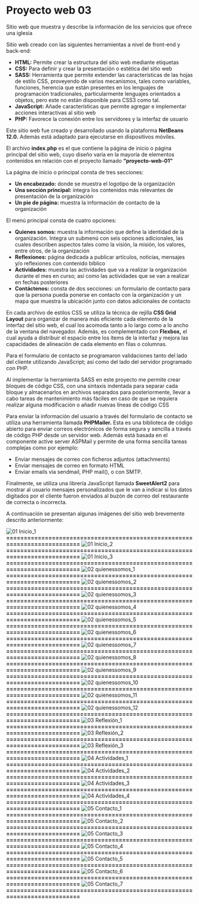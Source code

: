 # Proyecto web 03
Sitio web que muestra y describe la información de los servicios que ofrece una iglesia

Sitio web creado con las siguientes herramientas a nivel de front-end y back-end:

- **HTML:**	Permite crear la estructura del sitio web mediante etiquetas
- **CSS:**	Para definir y crear la presentación o estética del sitio web
- **SASS:**	Herramienta que permite extender las características de las hojas de estilo CSS, proveyendo de varios mecanismos, tales como variables, funciones, herencia que están presentes en los lenguajes de programación tradicionales, particularmente lenguajes orientados a objetos, pero este no están disponible para CSS3 como tal.
- **JavaScript:**	Añade características que permite agregar e implementar acciones interactivas al sitio web
- **PHP:**	Favorece la conexión entre los servidores y la interfaz de usuario

Este sitio web fue creado y desarrollado usando la plataforma **NetBeans 12.0.** Además está adaptado para ejecutarse en dispositivos móviles.

El archivo **index.php** es el que contiene la página de inicio o página principal del sitio web, cuyo diseño varía en la mayoría de elementos contenidos en relación con el proyecto llamado **“proyecto-web-01”**

La página de inicio o principal consta de tres secciones: 
- **Un encabezado:**	donde se muestra el logotipo de la organización
- **Una sección principal:**	integra los contenidos más relevantes de presentación de la organización 
- **Un pie de página:** 	muestra la información de contacto de la organización

El menú principal consta de cuatro opciones: 
- **Quienes somos:**	muestra la información que define la identidad de la organización. Integra un submenú con seis opciones adicionales, las cuales describen aspectos tales como la visión, la misión, los valores, entre otros, de la organización
- **Reflexiones:**	página dedicada a publicar artículos, noticias, mensajes y/o reflexiones con contenido bíblico
- **Actividades:**	muestra las actividades que va a realizar la organización durante el mes en curso; así como las actividades que se van a realizar en fechas posteriores 
- **Contáctenos:**	consta de dos secciones: un formulario de contacto para que la persona pueda ponerse en contacto con la organización y un mapa que muestra la ubicación junto con datos adicionales de contacto

En cada archivo de estilos CSS se utiliza la técnica de rejilla **CSS Grid Layout** para organizar de manera más eficiente cada elemento de la interfaz del sitio web, el cual los acomoda tanto a lo largo como a lo ancho de la ventana del navegador. Además, es complementado con **Flexbox,** el cual ayuda a distribuir el espacio entre los ítems de la interfaz y mejora las capacidades de alineación de cada elemento en filas o columnas.

Para el formulario de contacto se programaron validaciones tanto del lado del cliente utilizando JavaScript; así como del lado del servidor programado con PHP.

Al implementar la herramienta SASS en este proyecto me permite crear bloques de código CSS, con una sintaxis indentada para separar cada bloque y almacenarlos en archivos separados para posteriormente, llevar a cabo tareas de mantenimiento más fáciles en caso de que se requiera realizar alguna modificación o añadir nuevas líneas de código CSS

Para enviar la información del usuario a través del formulario de contacto se utiliza una herramienta  llamada **PHPMailer.** Esta es una biblioteca de código abierto para enviar correos electrónicos de forma segura y sencilla a través de código PHP desde un servidor web. Además está basada en el componente active server ASPMail y permite de una forma sencilla tareas complejas como por ejemplo:
- Enviar mensajes de correo con ficheros adjuntos (attachments) 
- Enviar mensajes de correo en formato HTML 
- Enviar emails via sendmail, PHP mail(), o con SMTP.

Finalmente, se utiliza una librería JavaScript llamada **SweetAlert2** para mostrar al usuario mensajes personalizados que le van a indicar si los datos digitados por el cliente fueron enviados al buzón de correo del restaurante de  correcta o incorrecta.

A continuación se presentan algunas imágenes del sitio web brevemente descrito anteriormente:

![01  Inicio_1](https://github.com/misproyectosweb/proyecto-web-03/assets/98922137/f3c43b6a-91ab-4564-a1c3-70cb008803a9)
**==========================================================================**
![01  Inicio_2](https://github.com/misproyectosweb/proyecto-web-03/assets/98922137/41262a29-5bd9-4864-a78c-91dd1d6db808)
**==========================================================================**
![01  Inicio_3](https://github.com/misproyectosweb/proyecto-web-03/assets/98922137/4b72804f-e354-4afe-b913-33330f112a87)
**==========================================================================**
![02  quienessomos_1](https://github.com/misproyectosweb/proyecto-web-03/assets/98922137/27e5ffe5-cf72-4380-8a0a-1c371e581d67)
**==========================================================================**
![02  quienessomos_2](https://github.com/misproyectosweb/proyecto-web-03/assets/98922137/4591112e-1df7-420d-b85c-5a7736fefda6)
**==========================================================================**
![02  quienessomos_3](https://github.com/misproyectosweb/proyecto-web-03/assets/98922137/a6b8f967-986b-473f-a59b-8e3afd5ba89f)
**==========================================================================**
![02  quienessomos_4](https://github.com/misproyectosweb/proyecto-web-03/assets/98922137/269b0663-67a6-4df6-8017-d759577b395f)
**==========================================================================**
![02  quienessomos_5](https://github.com/misproyectosweb/proyecto-web-03/assets/98922137/f64b13e3-2180-44e1-be8e-0b49e92b3e8e)
**==========================================================================**
![02  quienessomos_6](https://github.com/misproyectosweb/proyecto-web-03/assets/98922137/fa0bc193-42e5-4038-8c30-012fe5b90fa4)
**==========================================================================**
![02  quienessomos_7](https://github.com/misproyectosweb/proyecto-web-03/assets/98922137/fcc05193-fe92-43d0-b353-00a039321295)
**==========================================================================**
![02  quienessomos_8](https://github.com/misproyectosweb/proyecto-web-03/assets/98922137/02855d32-032e-4edf-82ed-db3a0c434b37)
**==========================================================================**
![02  quienessomos_9](https://github.com/misproyectosweb/proyecto-web-03/assets/98922137/4da01e15-b403-4a43-a1e0-e793b205846c)
**==========================================================================**
![02  quienessomos_10](https://github.com/misproyectosweb/proyecto-web-03/assets/98922137/c5028f4a-5779-467c-b6ca-c0a403ad4d9d)
**==========================================================================**
![02  quienessomos_11](https://github.com/misproyectosweb/proyecto-web-03/assets/98922137/a5a9ff9d-bc56-409c-8827-a1919f53807e)
**==========================================================================**
![02  quienessomos_12](https://github.com/misproyectosweb/proyecto-web-03/assets/98922137/814b238d-9bb0-4d60-af00-5810e5061350)
**==========================================================================**
![03  Reflexión_1](https://github.com/misproyectosweb/proyecto-web-03/assets/98922137/3f7e9897-061b-488c-bb0b-01048ed5f30e)
**==========================================================================**
![03  Reflexión_2](https://github.com/misproyectosweb/proyecto-web-03/assets/98922137/81696534-1cad-41b7-99b9-d650fb679d6a)
**==========================================================================**
![03  Reflexión_3](https://github.com/misproyectosweb/proyecto-web-03/assets/98922137/1e868b53-ee69-4cdb-ac9f-cdab13f5e3f7)
**==========================================================================**
![04  Actividades_1](https://github.com/misproyectosweb/proyecto-web-03/assets/98922137/7d3cdb62-adde-4113-9cbe-10de3c0298c0)
**==========================================================================**
![04  Actividades_2](https://github.com/misproyectosweb/proyecto-web-03/assets/98922137/07e09f70-5219-4351-adff-ccbbecdd5ee5)
**==========================================================================**
![04  Actividades_3](https://github.com/misproyectosweb/proyecto-web-03/assets/98922137/715a616f-391c-4ea6-b8f4-897bdaedc3fb)
**==========================================================================**
![04  Actividades_4](https://github.com/misproyectosweb/proyecto-web-03/assets/98922137/6809a176-12e9-4616-b400-1ac739e0503d)
**==========================================================================**
![05  Contacto_1](https://github.com/misproyectosweb/proyecto-web-03/assets/98922137/35e888ad-d3e0-4fd5-8106-7150c7f0c0af)
**==========================================================================**
![05  Contacto_2](https://github.com/misproyectosweb/proyecto-web-03/assets/98922137/38c8fa7f-f814-498e-9e70-49115a7d1851)
**==========================================================================**
![05  Contacto_3](https://github.com/misproyectosweb/proyecto-web-03/assets/98922137/3e42fe3a-0327-4f4a-aa7a-496c4fe55ce5)
**==========================================================================**
![05  Contacto_4](https://github.com/misproyectosweb/proyecto-web-03/assets/98922137/2b9895ea-86b3-45a5-8bec-fa22ae171f32)
**==========================================================================**
![05  Contacto_5](https://github.com/misproyectosweb/proyecto-web-03/assets/98922137/c1474ca9-2738-4e20-85d4-9493425b48f9)
**==========================================================================**
![05  Contacto_6](https://github.com/misproyectosweb/proyecto-web-03/assets/98922137/5d14d421-2c58-4bf9-897a-87f4fbe858d6)
**==========================================================================**
![05  Contacto_7](https://github.com/misproyectosweb/proyecto-web-03/assets/98922137/6796d6cf-da1c-4bd5-828d-b28c76bef3e5)
**==========================================================================**
